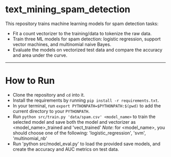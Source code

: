 # text_mining_spam_detection

This repository trains machine learning models for spam detection tasks:

- Fit a count vectorizer to the training/data to tokenize the raw data.
- Train three ML models for spam detection: logistic regression, support vector machines, and multinomial naive Bayes.
- Evaluate the models on vectorized test data and compare the accuracy and area under the curve.


---
# How to Run
- Clone the repository and `cd` into it.
- Install the requirements by running `pip install -r requirements.txt`.
- In your terminal, run `export PYTHONPATH=$PYTHONPATH:$(pwd)` to add the current directory to your `PYTHONPATH`.
- Run `python src/train.py 'data/spam.csv' <model_name>` to train the selected model and save both the model and vectorizer as <model_name>_trained and 'vect_trained' *Note*: for <model_name>, you should choose one of the following: 'logistic_regression', 'svm', 'multinomial_nb'
- Run 'python src/model_eval.py' to load the provided save models, and create the accuracy and AUC metrics on test data. 
